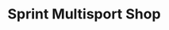 ---
title: "Sprint Multisport Shop"
url: /cagayan-de-oro-city/sprint-multisport-shop/
shop: sports
---
